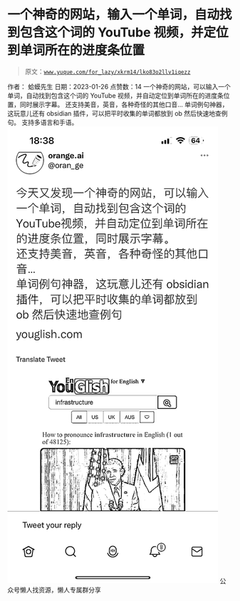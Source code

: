 # 一个神奇的网站，输入一个单词，自动找到包含这个词的 YouTube 视频，并定位到单词所在的进度条位置

> 原文：[`www.yuque.com/for_lazy/xkrm14/lko83o2llv1iqezz`](https://www.yuque.com/for_lazy/xkrm14/lko83o2llv1iqezz)

<ne-p id="udbce27b6" data-lake-id="udbce27b6"><ne-text id="ud3de41bc">作者： 蛤蟆先生</ne-text></ne-p> <ne-p id="uab373c1a" data-lake-id="uab373c1a"><ne-text id="ubbbf73ae">日期：2023-01-26</ne-text></ne-p> <ne-p id="u9847cb32" data-lake-id="u9847cb32"><ne-text id="u0bc6f6cd">点赞数：</ne-text><ne-text id="ub44ce92a" ne-bold="true">14</ne-text></ne-p> <ne-hole id="u34f28012" data-lake-id="u34f28012"><ne-card data-card-name="hr" data-card-type="block" id="pzlHn" data-event-boundary="card"><ne-p id="u8c1f98cc" data-lake-id="u8c1f98cc"><ne-text id="u42f7091b">一个神奇的网站，可以输入一个单词，自动找到包含这个词的 YouTube 视频，并自动定位到单词所在的进度条位置，同时展示字幕。</ne-text> <ne-text id="u5f245163">还支持美音，英音，各种奇怪的其他口音… 单词例句神器，这玩意儿还有 obsidian 插件，可以把平时收集的单词都放到 ob 然后快速地查例句。</ne-text> <ne-text id="uc099eea5">支持多语言和手语。</ne-text></ne-p> <ne-p id="u820b8ca9" data-lake-id="u820b8ca9"><ne-card data-card-name="image" data-card-type="inline" id="RNquC" data-event-boundary="card">![](img/0c1ac2540c513988041edad9bbaaaf81.png)</ne-card></ne-p> <ne-hole id="u614e042b" data-lake-id="u614e042b"><ne-card data-card-name="hr" data-card-type="block" id="dJ5pV" data-event-boundary="card"><ne-p id="uef03e765" data-lake-id="uef03e765"><ne-text id="u4f66d349">公众号懒人找资源，懒人专属群分享</ne-text></ne-p></ne-card></ne-hole></ne-card></ne-hole>